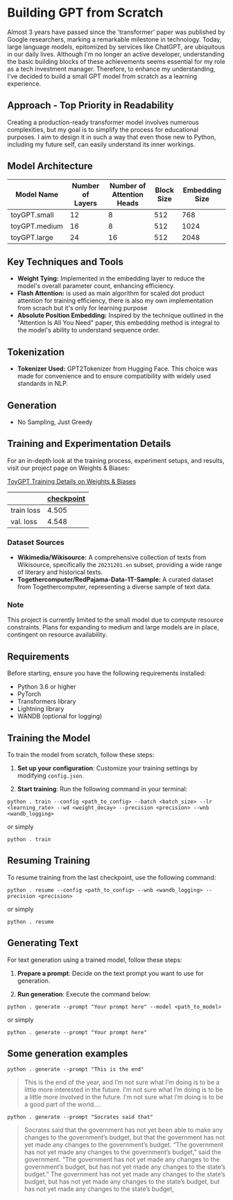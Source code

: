 
# Building GPT from Scratch

Almost 3 years have passed since the 'transformer' paper was published by Google researchers, marking a remarkable milestone in technology. Today, large language models, epitomized by services like ChatGPT, are ubiquitous in our daily lives. Although I'm no longer an active developer, understanding the basic building blocks of these achievements seems essential for my role as a tech investment manager. Therefore, to enhance my understanding, I've decided to build a small GPT model from scratch as a learning experience.

## Approach - Top Priority in Readability

Creating a production-ready transformer model involves numerous complexities, but my goal is to simplify the process for educational purposes. I aim to design it in such a way that even those new to Python, including my future self, can easily understand its inner workings.


## Model Architecture

| Model Name     | Number of Layers | Number of Attention Heads | Block Size | Embedding Size |
|----------------|------------------|---------------------------|------------|----------------|
| toyGPT.small   | 12               | 8                         | 512        | 768            |
| toyGPT.medium  | 16               | 8                         | 512        | 1024           |
| toyGPT.large   | 24               | 16                        | 512        | 2048           |

## Key Techniques and Tools

- **Weight Tying:** Implemented in the embedding layer to reduce the model's overall parameter count, enhancing efficiency.
- **Flash Attention:** is used as main algorithm for scaled dot product attention for training efficiency, there is also my own implementation from scrach but it's only for learning purpose
- **Absolute Position Embedding:** Inspired by the technique outlined in the "Attention Is All You Need" paper, this embedding method is integral to the model's ability to understand sequence order.

## Tokenization

- **Tokenizer Used:** GPT2Tokenizer from Hugging Face. This choice was made for convenience and to ensure compatibility with widely used standards in NLP.

## Generation

- No Sampling, Just Greedy

## Training and Experimentation Details

For an in-depth look at the training process, experiment setups, and results, visit our project page on Weights & Biases:

[ToyGPT Training Details on Weights & Biases](https://wandb.ai/dwidlee/toygpt/overview?workspace=user-dwidlee)

||[checkpoint](dwidlee/toygpt/model-99cmyt9l:v29)|
|-|-|
|train loss|4.505|
|val. loss|4.548|

### Dataset Sources

- **Wikimedia/Wikisource:** A comprehensive collection of texts from Wikisource, specifically the `20231201.en` subset, providing a wide range of literary and historical texts.
- **Togethercomputer/RedPajama-Data-1T-Sample:** A curated dataset from Togethercomputer, representing a diverse sample of text data.

### Note

This project is currently limited to the small model due to compute resource constraints. Plans for expanding to medium and large models are in place, contingent on resource availability.

## Requirements

Before starting, ensure you have the following requirements installed:

- Python 3.6 or higher
- PyTorch
- Transformers library
- Lightning library
- WANDB (optional for logging)

## Training the Model

To train the model from scratch, follow these steps:

1. **Set up your configuration**: Customize your training settings by modifying `config.json`.

2. **Start training**: Run the following command in your terminal:

```shell
python . train --config <path_to_config> --batch <batch_size> --lr <learning_rate> --wd <weight_decay> --precision <precision> --wnb <wandb_logging>
```

or simply

```shell
python . train
```

## Resuming Training

To resume training from the last checkpoint, use the following command:

```shell
python . resume --config <path_to_config> --wnb <wandb_logging> --precision <precision>
```

or simply

```shell
python . resume
```

## Generating Text

For text generation using a trained model, follow these steps:

1. **Prepare a prompt**: Decide on the text prompt you want to use for generation.

2. **Run generation**: Execute the command below:

```shell
python . generate --prompt "Your prompt here" --model <path_to_model>
```

or simply

```shell
python . generate --prompt "Your prompt here"
```

## Some generation examples

```shell
python . generate --prompt "This is the end"
```

> This is the end of the year, and I’m not sure what I’m doing is to be a little more interested in the future. I’m not sure what I’m doing is to be a little more involved in the future. I’m not sure what I’m doing is to be a good part of the world....

```shell
python . generate --prompt "Socrates said that"
```

> Socrates said that the government has not yet been able to make any changes to the government’s budget, but that the government has not yet made any changes to the government’s budget. “The government has not yet made any changes to the government’s budget,” said the government. “The government has not yet made any changes to the government’s budget, but has not yet made any changes to the state’s budget.” The government has not yet made any changes to the state’s budget, but has not yet made any changes to the state’s budget, but has not yet made any changes to the state’s budget,
